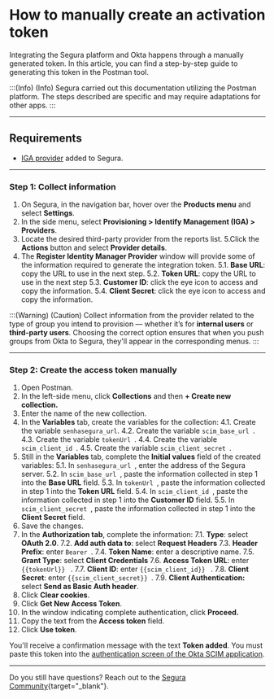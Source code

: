# How to manually create an activation token

Integrating the Segura platform and Okta happens through a manually generated token. In this article, you can find a step-by-step guide to generating this token in the Postman tool.

:::(Info) (Info)
Segura carried out this documentation utilizing the Postman platform. The steps described are specific and may require adaptations for other apps.
:::

* * *

## Requirements

* [IGA provider](/v4/docs/administration-how-to-add-an-iga-provider-to-Segura) added to Segura.

* * *

### Step 1: Collect information

1. On Segura, in the navigation bar, hover over the **Products menu** and select **Settings**.
2. In the side menu, select **Provisioning > Identify Management (IGA) > Providers**.
4. Locate the desired third-party provider from the reports list.
5.Click the **Actions** button and select **Provider details**.
6. The **Register Identity Manager Provider** window will provide some of the information required to generate the integration token.
    5.1. **Base URL**: copy the URL to use in the next step.
    5.2. **Token URL**: copy the URL to use in the next step
    5.3. **Customer ID**: click the eye icon to access and copy the information.
    5.4. **Client Secret**: click the eye icon to access and copy the information.

:::(Warning) (Caution)
Collect information from the provider related to the type of group you intend to provision — whether it’s for **internal users** or **third-party users**. Choosing the correct option ensures that when you push groups from Okta to Segura, they'll appear in the corresponding menus. 
:::

* * *

### Step 2: Create the access token manually

1. Open Postman.
2. In the left-side menu, click **Collections** and then **+ Create new collection.**
3. Enter the name of the new collection.
4. In the **Variables** tab, create the variables for the collection:
    4.1. Create the variable ```senhasegura_url```.
    4.2. Create the variable  ```scim_base_url ```.
    4.3. Create the variable  ```tokenUrl ```.
    4.4. Create the variable  ```scim_client_id ```.
    4.5. Create the variable  ```scim_client_secret ```.
5. Still in the **Variables** tab, complete the **Initial values** field of the created variables:
    5.1. In  ```senhasegura_url ```, enter the address of the Segura server.
    5.2. In   ```scim_base_url ```, paste the information collected in step 1 into the **Base URL** field.
    5.3. In  ```tokenUrl ```, paste the information collected in step 1 into the **Token URL** field. 
    5.4. In  ```scim_client_id ```, paste the information collected in step 1 into the **Customer ID** field.
    5.5. In  ```scim_client_secret ```, paste the information collected in step 1 into the **Client Secret** field.
6. Save the changes.
7. In the **Authorization tab**, complete the information:
    7.1. **Type**: select **OAuth 2.0**.
    7.2. **Add auth data to**: select **Request Headers**
    7.3. **Header Prefix**: enter  ```Bearer ```.
    7.4. **Token Name**: enter a descriptive name.
    7.5. **Grant Type**: select **Client Credentials**
    7.6. **Access Token URL**: enter  ```{{tokenUrl}} ``` .
    7.7. **Client ID**: enter  ```{{scim_client_id}} ``` .
    7.8. **Client Secret**: enter  ```{{scim_client_secret}} ```.
    7.9. **Client Authentication:**  select **Send as Basic Auth header**.
8. Click **Clear cookies**.
9. Click **Get New Access Token**.
10. In the window indicating complete authentication, click **Proceed.**
11. Copy the text from the **Access token** field.
12. Click **Use token**. 

You'll receive a confirmation message with the text **Token added**. You must paste this token into the [authentication screen of the Okta SCIM application](/v4/docs/administration-how-to-create-a-scim-application-with-okta).

* * *
Do you still have questions? Reach out to the [Segura Community](https://community.Segura.io/){target="_blank"}.
